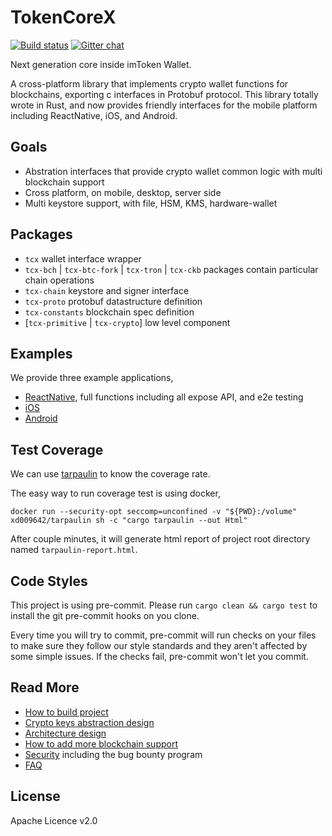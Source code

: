 # TokenCoreX

[![Build status](https://travis-ci.org/consenlabs/token-core.svg?branch=dev)](https://travis-ci.org/consenlabs/token-core)
[![Gitter chat](https://badges.gitter.im/gitterHQ/gitter.png)](https://gitter.im/imtoken-wallet/token-core)

Next generation core inside imToken Wallet.

A cross-platform library that implements crypto wallet functions for blockchains, exporting c interfaces in Protobuf
protocol. This library totally wrote in Rust, and now provides friendly interfaces for the mobile platform including
ReactNative, iOS, and Android.

## Goals
* Abstration interfaces that provide crypto wallet common logic with multi blockchain support
* Cross platform, on mobile, desktop, server side
* Multi keystore support, with file, HSM, KMS, hardware-wallet

## Packages
* `tcx` wallet interface wrapper
* `tcx-bch` | `tcx-btc-fork` | `tcx-tron` | `tcx-ckb` packages contain particular chain operations
* `tcx-chain` keystore and signer interface
* `tcx-proto` protobuf datastructure definition
* `tcx-constants` blockchain spec definition
* [`tcx-primitive` | `tcx-crypto`] low level component

## Examples
We provide three example applications, 

* [ReactNative](examples/RN), full functions including all expose API, and e2e testing
* [iOS](examples/iOSExample)
* [Android](examples/android)

## Test Coverage
We can use [tarpaulin](https://github.com/xd009642/tarpaulin) to know the coverage rate.

The easy way to run coverage test is using docker,

```
docker run --security-opt seccomp=unconfined -v "${PWD}:/volume" xd009642/tarpaulin sh -c "cargo tarpaulin --out Html"
```

After couple minutes, it will generate html report of project root directory named `tarpaulin-report.html`. 

## Code Styles
This project is using pre-commit. Please run `cargo clean && cargo test` to install the git pre-commit hooks on you clone.

Every time you will try to commit, pre-commit will run checks on your files to make sure they follow our style standards
and they aren't affected by some simple issues. If the checks fail, pre-commit won't let you commit.

## Read More
* [How to build project](docs/BUILD.zh.md)
* [Crypto keys abstraction design](docs/KEYS.zh.md)
* [Architecture design](docs/TECH.zh.md)
* [How to add more blockchain support](docs/INTEGRATION.md)
* [Security](Security.md) including the bug bounty program
* [FAQ](docs/FAQ.md)

## License
Apache Licence v2.0
